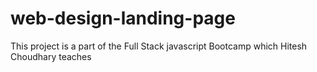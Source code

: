 # web-design-landing-page
This project is a part of the Full Stack javascript Bootcamp which Hitesh Choudhary teaches
